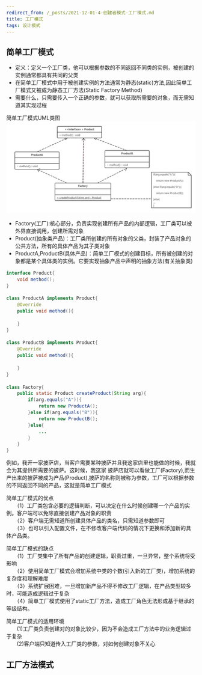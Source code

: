```yaml
---
redirect_from: /_posts/2021-12-01-4-创建者模式-工厂模式.md
title: 工厂模式
tags: 设计模式
---
```


## 简单工厂模式

- 定义：定义一个工厂类，他可以根据参数的不同返回不同类的实例，被创建的实例通常都具有共同的父类
- 在简单工厂模式中用于被创建实例的方法通常为静态(static)方法,因此简单工厂模式又被成为静态工厂方法(Static Factory Method)
- 需要什么，只需要传入一个正确的参数，就可以获取所需要的对象，而无需知道其实现过程  

简单工厂模式UML类图  
![简单工厂模式UML类图](/assets/image/设计模式/工厂模式/简单工厂模式结构.jpg)  
- Factory(工厂):核心部分，负责实现创建所有产品的内部逻辑，工厂类可以被外界直接调用，创建所需对象
- Product(抽象类产品)：工厂类所创建的所有对象的父类，封装了产品对象的公共方法，所有的具体产品为其子类对象
- ProductA,ProductB(具体产品)：简单工厂模式的创建目标，所有被创建的对象都是某个具体类的实例。它要实现抽象产品中声明的抽象方法(有关抽象类)  
```java
interface Product{
    void method();
}

class ProductA implements Product{
    @Override
    public void method(){
    
    }
}

class ProductB implements Product{
    @Override
    public void method(){
    
    }
}

class Factory{
    public static Product createProduct(String arg){
        if(arg.equals("A")){
            return new ProductA();
        }else if(arg.equals("B")){
            return new ProductB();
        }else{
            ...
        }
    }
}
```
例如，我开一家披萨店，当客户需要某种披萨并且我这家店里也能做的时候，我就会为其提供所需要的披萨。这时候，我这家 披萨店就可以看做工厂(Factory),而生产出来的披萨被成为产品(Product),披萨的名称则被称为参数，工厂可以根据参数的不同返回不同的产品，这就是简单工厂模式  

简单工厂模式的优点  
　　（1）工厂类包含必要的逻辑判断，可以决定在什么时候创建哪一个产品的实例。客户端可以免除直接创建产品对象的职责  
　　（2）客户端无需知道所创建具体产品的类名，只需知道参数即可  
　　（3）也可以引入配置文件，在不修改客户端代码的情况下更换和添加新的具体产品类。  

简单工厂模式的缺点  
　　（1）工厂类集中了所有产品的创建逻辑，职责过重，一旦异常，整个系统将受影响  
　　（2）使用简单工厂模式会增加系统中类的个数(引入新的工厂类)，增加系统的复杂度和理解难度  
　　（3）系统扩展困难，一旦增加新产品不得不修改工厂逻辑，在产品类型较多时，可能造成逻辑过于复杂  
　　（4）简单工厂模式使用了static工厂方法，造成工厂角色无法形成基于继承的等级结构。  

简单工厂模式的适用环境  
　　(1)工厂类负责创建对的对象比较少，因为不会造成工厂方法中的业务逻辑过于复杂  
　　(2)客户端只知道传入工厂类的参数，对如何创建对象不关心  

## 工厂方法模式